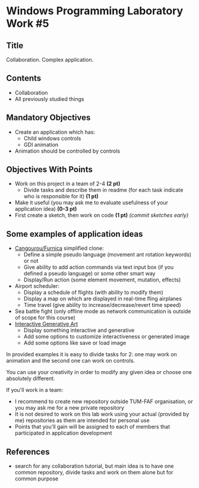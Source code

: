 # Windows Programming Laboratory Work #5

## Title
Collaboration. Complex application.

## Contents
* Collaboration
* All previously studied things

## Mandatory Objectives
* Create an application which has:
  * Child windows controls
  * GDI animation
* Animation should be controlled by controls

## Objectives With Points
* Work on this project in a team of 2-4 **(2 pt)**
  * Divide tasks and describe them in readme (for each task indicate who is responsible for it) **(1 pt)**
* Make it useful (you may ask me to evaluate usefulness of your application idea) **(0-3 pt)**
* First create a sketch, then work on code **(1 pt)** _(commit sketches early)_

## Some examples of application ideas
* [Cangourou/Furnica](http://torrentsmd.com/details.php?id=238851) simplified clone:
  * Define a simple pseudo language (movement ant rotation keywords) or not
  * Give ability to add action commands via text input box (if you defined a pseudo language) or some other smart way
  * Display/Run action (some element movement, mutation, effects)
* Airport scheduler:
  * Display a schedule of flights (with ability to modify them)
  * Display a map on which are displayed in real-time fling airplanes
  * Time travel (give ability to increase/decrease/revert time speed)
* Sea battle fight (only offline mode as network communication is outside of scope for this course)
* [Interactive Generative Art](http://weavesilk.com/)
  * Display something interactive and generative
  * Add some options to customize interactiveness or generated image
  * Add some options like save or load image

In provided examples it is easy to divide tasks for 2: one may work on animation and the second one can work on controls.

You can use your creativity in order to modify any given idea or choose one absolutely different.

If you'll work in a team:
* I recommend to create new repository outside TUM-FAF organisation, or you may ask me for a new private repository
* It is not desired to work on this lab work using your actual (provided by me) repositories as them are intended for personal use
* Points that you'll gain will be assigned to each of members that participated in application development

## References
* search for any collaboration tutorial, but main idea is to have one common repository, divide tasks and work on them alone but for common purpose 
